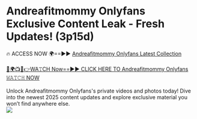 # Andreafitmommy Onlyfans Exclusive Content Leak - Fresh Updates! (3p15d)

🔥 ACCESS NOW 🌍==►► <a href="https://tinyurl.com/kvy9nzfs" rel="nofollow">Andreafitmommy Onlyfans Latest Collection</a>
<br><br>
[🔴🌍📺📱👉WA𝚃CH Now==►► CLICK HERE TO Andreafitmommy Onlyfans 𝚆𝙰𝚃𝙲𝙷 NOW](https://tinyurl.com/kvy9nzfs)
<br><br>
Unlock Andreafitmommy Onlyfans's private videos and photos today! Dive into the newest 2025 content updates and explore exclusive material you won’t find anywhere else.
<br>
<a href="https://tinyurl.com/kvy9nzfs" rel="nofollow" data-target="animated-image.originalLink"><img src="https://camo.githubusercontent.com/8a4f000d20f83aca3bf7ec5f350d767afa0574a8a352519fd8cfa583a6f93a33/68747470733a2f2f692e696d6775722e636f6d2f644a486b345a712e676966" data-canonical-src="https://i.imgur.com/dJHk4Zq.gif" style="max-width: 100%; display: inline-block;" data-target="animated-image.originalImage"></a>
<br>
